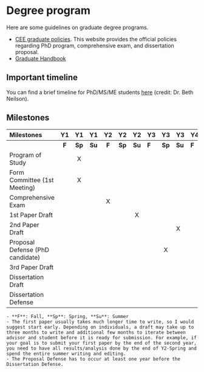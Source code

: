 # Degree program

Here are some guidelines on graduate degree programs.

- [CEE graduate policies](https://engineering.usu.edu/cee/students/graduate/policies). This website provides the official policies regarding PhD program, comprehensive exam, and dissertation proposal.
- [Graduate Handbook](https://engineering.usu.edu/cee/files/policies/cee-graduate-student-handbook.pdf)

## Important timeline

You can find a brief timeline for PhD/MS/ME students [here](../attachments/CEE_GradProgramReqs-Steps2023.pdf) (credit: Dr. Beth Neilson).

## Milestones

| Milestones                       |  Y1   |  Y1   |   Y1   |  Y2   |  Y2   |   Y2   | Y3    |  Y3   | Y3     | Y4    | Y4    |   Y4   |
|:-------------------------------- |:-----:|:-----:|:------:|:-----:|:-----:|:------:| ----- |:-----:| ------ | ----- | ----- |:------:|
|                                  | **F** | **Sp** | **Su** | **F** | **Sp** | **Su** | **F** | **Sp** | **Su** | **F** | **S** | **Su** |
| Program of Study                 |       |   X   |        |       |       |        |       |       |        |       |       |        |
| Form Committee (1st Meeting)     |       |   X   |        |       |       |        |       |       |        |       |       |        |
| Comprehensive Exam               |       |       |        |   X   |       |        |       |       |        |       |       |        |
| 1st Paper Draft                  |       |       |        |       |       |   X    |       |       |        |       |       |        |
| 2nd Paper Draft                  |       |       |        |       |       |        |       |       | X      |       |       |        |
| Proposal Defense (PhD candidate) |       |       |        |       |       |        |       |   X   |        |       |       |        |
| 3rd Paper Draft                  |       |       |        |       |       |        |       |       |        |       | X     |        |
| Dissertation Draft               |       |       |        |       |       |        |       |       |        |       | X     |   X?   |
| Dissertation Defense             |       |       |        |       |       |        |       |       |        |       | X     |   X?   |


```{note}
- **F**: Fall, **Sp**: Spring, **Su**: Summer
- The first paper usually takes much longer time to write, so I would suggest start early. Depending on individuals, a draft may take up to three months to write and additional few months to iterate between advisor and student before it is ready for submission. For example, if your goal is to submit your first paper by the end of the second year, you need to have all results/analysis done by the end of Y2-Spring and spend the entire summer writing and editing.
- The Proposal Defense has to occur at least one year before the Dissertation Defense.
```
